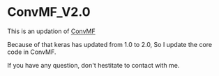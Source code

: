 # ConvMF_V2.0

This is an updation of [ConvMF](http://dm.postech.ac.kr/~cartopy/ConvMF/)

Because of that keras has updated from 1.0 to 2.0, So I update the core code in ConvMF.

If you have any question, don't hestitate to contact with me.
